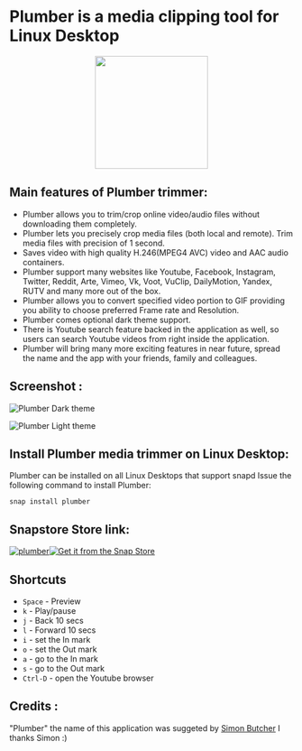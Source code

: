 # Plumber is a media clipping tool for Linux Desktop
<p align="center">
  <img width="200" height="200" src="https://github.com/keshavbhatt/plumber/blob/master/app/icon-256.png?raw=true">
</p>

## Main features of Plumber trimmer:

* Plumber allows you to trim/crop online video/audio files without downloading them completely.
* Plumber lets you precisely crop media files (both local and remote). Trim media files with precision of 1 second.
* Saves video with high quality H.246(MPEG4 AVC) video and AAC audio containers. 
* Plumber support many websites like Youtube, Facebook, Instagram, Twitter, Reddit, Arte, Vimeo, Vk, Voot, VuClip, DailyMotion, Yandex, RUTV and many more out of the box.
* Plumber allows you to convert specified video portion to GIF providing you ability to choose preferred Frame rate and Resolution.
* Plumber comes optional dark theme support.
* There is Youtube search feature backed in the application as well, so users can search Youtube videos from right inside the application. 
* Plumber will bring many more exciting features in near future, spread the name and the app with your friends, family and colleagues.

## Screenshot :
![Plumber Dark theme](https://github.com/keshavbhatt/plumber/blob/master/images/1.jpg?raw=true)

![Plumber Light theme](https://github.com/keshavbhatt/plumber/blob/master/images/2.jpg?raw=true)

## Install Plumber media trimmer on Linux Desktop:
Plumber can be installed on all Linux Desktops that support snapd
Issue the following command to install Plumber:

`snap install plumber`

## Snapstore Store link:
[![plumber](https://snapcraft.io/plumber/trending.svg)](https://snapcraft.io/plumber)[![Get it from the Snap Store](https://snapcraft.io/static/images/badges/en/snap-store-black.svg)](https://snapcraft.io/plumber)

## Shortcuts
* `Space` - Preview                                                                          
* `k` - Play/pause                                                                           
* `j` - Back 10 secs                                                                         
* `l` - Forward 10 secs                                                                      
* `i` - set the In mark                                                                      
* `o` - set the Out mark                                                                     
* `a` - go to the In mark                                                                    
* `s` - go to the Out mark                                                                   
* `Ctrl-D` - open the Youtube browser  

## Credits :
"Plumber" the name of this application was suggeted by 
 [Simon Butcher](https://github.com/sbutcher) I thanks Simon :) 

